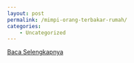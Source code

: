 ```yaml
---
layout: post
permalink: /mimpi-orang-terbakar-rumah/
categories:
    - Uncategorized
---
```


[Baca Selengkapnya](/01)